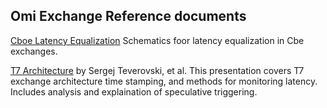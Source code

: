 ## Omi Exchange Reference documents

[Cboe Latency Equalization](https://github.com/Open-Markets-Initiative/omi-exchange-reference/blob/main/documents/cboe-latency.pdf) Schematics foor latency equalization in Cbe exchanges.

[T7 Architecture](https://github.com/Open-Markets-Initiative/omi-exchange-reference/blob/main/documents/T7-exchange-analysis.pdf) by Sergej Teverovski, et al.  This presentation covers T7 exchange architecture time stamping, and methods for monitoring latency. Includes analysis and explaination of speculative triggering.
 